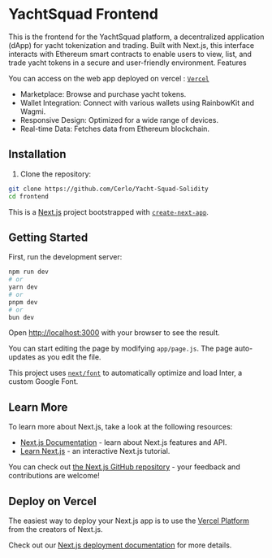 

# YachtSquad Frontend

This is the frontend for the YachtSquad platform, a decentralized application (dApp) for yacht tokenization and trading. Built with Next.js, this interface interacts with Ethereum smart contracts to enable users to view, list, and trade yacht tokens in a secure and user-friendly environment.
Features

You can access on the web app deployed on vercel : [`Vercel`](https://yachtsquad.vercel.app/)

* Marketplace: Browse and purchase yacht tokens.
* Wallet Integration: Connect with various wallets using RainbowKit and Wagmi.
* Responsive Design: Optimized for a wide range of devices.
* Real-time Data: Fetches data from Ethereum blockchain.


## Installation

1. Clone the repository:

```bash
git clone https://github.com/Cerlo/Yacht-Squad-Solidity
cd frontend
```


This is a [Next.js](https://nextjs.org/) project bootstrapped with [`create-next-app`](https://github.com/vercel/next.js/tree/canary/packages/create-next-app).
## Getting Started

First, run the development server:

```bash
npm run dev
# or
yarn dev
# or
pnpm dev
# or
bun dev
```

Open [http://localhost:3000](http://localhost:3000) with your browser to see the result.

You can start editing the page by modifying `app/page.js`. The page auto-updates as you edit the file.

This project uses [`next/font`](https://nextjs.org/docs/basic-features/font-optimization) to automatically optimize and load Inter, a custom Google Font.

## Learn More

To learn more about Next.js, take a look at the following resources:

- [Next.js Documentation](https://nextjs.org/docs) - learn about Next.js features and API.
- [Learn Next.js](https://nextjs.org/learn) - an interactive Next.js tutorial.

You can check out [the Next.js GitHub repository](https://github.com/vercel/next.js/) - your feedback and contributions are welcome!

## Deploy on Vercel

The easiest way to deploy your Next.js app is to use the [Vercel Platform](https://vercel.com/new?utm_medium=default-template&filter=next.js&utm_source=create-next-app&utm_campaign=create-next-app-readme) from the creators of Next.js.

Check out our [Next.js deployment documentation](https://nextjs.org/docs/deployment) for more details.
